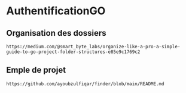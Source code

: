 # AuthentificationGO

## Organisation des dossiers

    https://medium.com/@smart_byte_labs/organize-like-a-pro-a-simple-guide-to-go-project-folder-structures-e85e9c1769c2


## Emple de projet

    https://github.com/ayoubzulfiqar/finder/blob/main/README.md